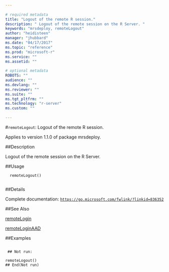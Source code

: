 ```yaml
--- 
 
# required metadata 
title: "Logout of the remote R session." 
description: " Logout of the remote session on the R Server. " 
keywords: "mrsdeploy, remoteLogout" 
author: "heidisteen" 
manager: "jhubbard" 
ms.date: "04/17/2017" 
ms.topic: "reference" 
ms.prod: "microsoft-r" 
ms.service: "" 
ms.assetid: "" 
 
# optional metadata 
ROBOTS: "" 
audience: "" 
ms.devlang: "" 
ms.reviewer: "" 
ms.suite: "" 
ms.tgt_pltfrm: "" 
ms.technology: "r-server" 
ms.custom: "" 
 
--- 
```

 
 
 
 
 #`remoteLogout`: Logout of the remote R session.

 Applies to version 1.1.0 of package mrsdeploy.
 
 ##Description
 
Logout of the remote session on the R Server.
 
 
 ##Usage

```   
  remoteLogout()
 
```
 
 ##Details
 
Complete documentation: [`https://go.microsoft.com/fwlink/?linkid=836352`](https://go.microsoft.com/fwlink/?linkid=836352)

 
 
 ##See Also
 
[remoteLogin](remoteLogin.md)

[remoteLoginAAD](remoteLoginAAD.md)
   
 ##Examples

 ```
   
  ## Not run:
 
remoteLogout()
 ## End(Not run) 
  
 
```
 
 
